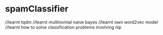 # spamClassifier

//learnt tqdm 
//learnt multinomial naive bayes
//learnt own word2vec model
//learnt how to solve classification problems involving nlp